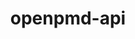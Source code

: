 ---
title: "openpmd-api"
layout: cache
categories: [package, develop-2024-11-10]
meta: {"versions": ["0.16.0"], "compilers": ["cce@=15.0.1", "gcc@=11.1.0", "gcc@=11.4.0", "gcc@=9.4.0", "oneapi@=2024.2.1"], "oss": ["rhel8", "ubuntu20.04", "ubuntu22.04"], "platforms": ["linux"], "targets": ["neoverse_v1", "neoverse_v2", "ppc64le", "x86_64_v3", "zen4"], "stacks": ["data-vis-sdk", "e4s", "e4s-cray-rhel", "e4s-neoverse-v2", "e4s-neoverse_v1", "e4s-oneapi", "e4s-power", "e4s-rocm-external", "root"], "num_specs": 18, "num_specs_by_stack": {"root": 18, "e4s-cray-rhel": 1, "e4s-power": 2, "data-vis-sdk": 1, "e4s-neoverse_v1": 3, "e4s-neoverse-v2": 2, "e4s": 5, "e4s-rocm-external": 1, "e4s-oneapi": 3}}
spec_details: [{"hash": "axrja4vspx5t7sqfroax2ay3xmsprzdm", "compiler": "cce@=15.0.1", "versions": ["0.16.0"], "os": "rhel8", "platform": "linux", "target": "zen4", "variants": ["+adios2", "build_system=cmake", "build_type=Release", "generator=make", "+hdf5", "~ipo", "+mpi", "patches=e49fe79", "~python", "+shared"], "stacks": ["root", "e4s-cray-rhel"], "size": "-", "tarball": "https://binaries.spack.io/develop-2024-11-10/build_cache/linux-rhel8-zen4/cce-15.0.1/openpmd-api-0.16.0/linux-rhel8-zen4-cce-15.0.1-openpmd-api-0.16.0-axrja4vspx5t7sqfroax2ay3xmsprzdm.spack"}, {"hash": "7ehbrux74wlcqspsinh54n3jsjdnkalb", "compiler": "gcc@=9.4.0", "versions": ["0.16.0"], "os": "ubuntu20.04", "platform": "linux", "target": "ppc64le", "variants": ["+adios2", "build_system=cmake", "build_type=Release", "generator=make", "+hdf5", "~ipo", "+mpi", "patches=e49fe79", "~python", "+shared"], "stacks": ["root", "e4s-power"], "size": "-", "tarball": "https://binaries.spack.io/develop-2024-11-10/build_cache/linux-ubuntu20.04-ppc64le/gcc-9.4.0/openpmd-api-0.16.0/linux-ubuntu20.04-ppc64le-gcc-9.4.0-openpmd-api-0.16.0-7ehbrux74wlcqspsinh54n3jsjdnkalb.spack"}, {"hash": "z6utg3rmjwdbtyi6kulmnywbfj2wersz", "compiler": "gcc@=9.4.0", "versions": ["0.16.0"], "os": "ubuntu20.04", "platform": "linux", "target": "ppc64le", "variants": ["+adios2", "build_system=cmake", "build_type=Release", "generator=make", "+hdf5", "~ipo", "+mpi", "patches=e49fe79", "~python", "+shared"], "stacks": ["root", "e4s-power"], "size": "-", "tarball": "https://binaries.spack.io/develop-2024-11-10/build_cache/linux-ubuntu20.04-ppc64le/gcc-9.4.0/openpmd-api-0.16.0/linux-ubuntu20.04-ppc64le-gcc-9.4.0-openpmd-api-0.16.0-z6utg3rmjwdbtyi6kulmnywbfj2wersz.spack"}, {"hash": "mpzbknv7zkmcf64bsb6g4bejt6z4l2ju", "compiler": "gcc@=11.1.0", "versions": ["0.16.0"], "os": "ubuntu20.04", "platform": "linux", "target": "x86_64_v3", "variants": ["+adios2", "build_system=cmake", "build_type=Release", "generator=make", "+hdf5", "~ipo", "+mpi", "patches=e49fe79", "+python", "+shared"], "stacks": ["root", "data-vis-sdk"], "size": "-", "tarball": "https://binaries.spack.io/develop-2024-11-10/build_cache/linux-ubuntu20.04-x86_64_v3/gcc-11.1.0/openpmd-api-0.16.0/linux-ubuntu20.04-x86_64_v3-gcc-11.1.0-openpmd-api-0.16.0-mpzbknv7zkmcf64bsb6g4bejt6z4l2ju.spack"}, {"hash": "gmh32d55johdmhsxnc2jjjtll3zl4fkr", "compiler": "gcc@=11.4.0", "versions": ["0.16.0"], "os": "ubuntu22.04", "platform": "linux", "target": "neoverse_v1", "variants": ["+adios2", "build_system=cmake", "build_type=Release", "generator=make", "+hdf5", "~ipo", "+mpi", "patches=e49fe79", "+python", "+shared"], "stacks": ["root", "e4s-neoverse_v1"], "size": "-", "tarball": "https://binaries.spack.io/develop-2024-11-10/build_cache/linux-ubuntu22.04-neoverse_v1/gcc-11.4.0/openpmd-api-0.16.0/linux-ubuntu22.04-neoverse_v1-gcc-11.4.0-openpmd-api-0.16.0-gmh32d55johdmhsxnc2jjjtll3zl4fkr.spack"}, {"hash": "z6m5fbvspae3ybzks43qg7uln5s2x4yk", "compiler": "gcc@=11.4.0", "versions": ["0.16.0"], "os": "ubuntu22.04", "platform": "linux", "target": "neoverse_v1", "variants": ["+adios2", "build_system=cmake", "build_type=Release", "generator=make", "+hdf5", "~ipo", "+mpi", "patches=e49fe79", "~python", "+shared"], "stacks": ["root", "e4s-neoverse_v1"], "size": "-", "tarball": "https://binaries.spack.io/develop-2024-11-10/build_cache/linux-ubuntu22.04-neoverse_v1/gcc-11.4.0/openpmd-api-0.16.0/linux-ubuntu22.04-neoverse_v1-gcc-11.4.0-openpmd-api-0.16.0-z6m5fbvspae3ybzks43qg7uln5s2x4yk.spack"}, {"hash": "zj2xp53mnaca37oxiykcspggrjq2oiqm", "compiler": "gcc@=11.4.0", "versions": ["0.16.0"], "os": "ubuntu22.04", "platform": "linux", "target": "neoverse_v1", "variants": ["+adios2", "build_system=cmake", "build_type=Release", "generator=make", "+hdf5", "~ipo", "+mpi", "patches=e49fe79", "~python", "+shared"], "stacks": ["root", "e4s-neoverse_v1"], "size": "-", "tarball": "https://binaries.spack.io/develop-2024-11-10/build_cache/linux-ubuntu22.04-neoverse_v1/gcc-11.4.0/openpmd-api-0.16.0/linux-ubuntu22.04-neoverse_v1-gcc-11.4.0-openpmd-api-0.16.0-zj2xp53mnaca37oxiykcspggrjq2oiqm.spack"}, {"hash": "67qpu6m3yjvclncghevejjtzxsy2hkm4", "compiler": "gcc@=11.4.0", "versions": ["0.16.0"], "os": "ubuntu22.04", "platform": "linux", "target": "neoverse_v2", "variants": ["+adios2", "build_system=cmake", "build_type=Release", "generator=make", "+hdf5", "~ipo", "+mpi", "patches=e49fe79", "~python", "+shared"], "stacks": ["e4s-neoverse-v2", "root"], "size": "-", "tarball": "https://binaries.spack.io/develop-2024-11-10/build_cache/linux-ubuntu22.04-neoverse_v2/gcc-11.4.0/openpmd-api-0.16.0/linux-ubuntu22.04-neoverse_v2-gcc-11.4.0-openpmd-api-0.16.0-67qpu6m3yjvclncghevejjtzxsy2hkm4.spack"}, {"hash": "hrvtaeoc7ulqgrcvzzju7sqjqhdxki5p", "compiler": "gcc@=11.4.0", "versions": ["0.16.0"], "os": "ubuntu22.04", "platform": "linux", "target": "neoverse_v2", "variants": ["+adios2", "build_system=cmake", "build_type=Release", "generator=make", "+hdf5", "~ipo", "+mpi", "patches=e49fe79", "~python", "+shared"], "stacks": ["e4s-neoverse-v2", "root"], "size": "-", "tarball": "https://binaries.spack.io/develop-2024-11-10/build_cache/linux-ubuntu22.04-neoverse_v2/gcc-11.4.0/openpmd-api-0.16.0/linux-ubuntu22.04-neoverse_v2-gcc-11.4.0-openpmd-api-0.16.0-hrvtaeoc7ulqgrcvzzju7sqjqhdxki5p.spack"}, {"hash": "7doscpuyduthsq7csai2zbhpiqvlucb5", "compiler": "gcc@=11.4.0", "versions": ["0.16.0"], "os": "ubuntu22.04", "platform": "linux", "target": "x86_64_v3", "variants": ["+adios2", "build_system=cmake", "build_type=Release", "generator=make", "+hdf5", "~ipo", "+mpi", "patches=e49fe79", "+python", "+shared"], "stacks": ["root", "e4s"], "size": "-", "tarball": "https://binaries.spack.io/develop-2024-11-10/build_cache/linux-ubuntu22.04-x86_64_v3/gcc-11.4.0/openpmd-api-0.16.0/linux-ubuntu22.04-x86_64_v3-gcc-11.4.0-openpmd-api-0.16.0-7doscpuyduthsq7csai2zbhpiqvlucb5.spack"}, {"hash": "qptdsleuenurshfgchdjondhbn7gacvf", "compiler": "gcc@=11.4.0", "versions": ["0.16.0"], "os": "ubuntu22.04", "platform": "linux", "target": "x86_64_v3", "variants": ["+adios2", "build_system=cmake", "build_type=Release", "generator=make", "+hdf5", "~ipo", "+mpi", "patches=e49fe79", "+python", "+shared"], "stacks": ["root", "e4s"], "size": "-", "tarball": "https://binaries.spack.io/develop-2024-11-10/build_cache/linux-ubuntu22.04-x86_64_v3/gcc-11.4.0/openpmd-api-0.16.0/linux-ubuntu22.04-x86_64_v3-gcc-11.4.0-openpmd-api-0.16.0-qptdsleuenurshfgchdjondhbn7gacvf.spack"}, {"hash": "uvahy55vvn3mzqf72hvwt2jefni4iklp", "compiler": "gcc@=11.4.0", "versions": ["0.16.0"], "os": "ubuntu22.04", "platform": "linux", "target": "x86_64_v3", "variants": ["+adios2", "build_system=cmake", "build_type=Release", "generator=make", "+hdf5", "~ipo", "+mpi", "patches=e49fe79", "+python", "+shared"], "stacks": ["root", "e4s-rocm-external"], "size": "-", "tarball": "https://binaries.spack.io/develop-2024-11-10/build_cache/linux-ubuntu22.04-x86_64_v3/gcc-11.4.0/openpmd-api-0.16.0/linux-ubuntu22.04-x86_64_v3-gcc-11.4.0-openpmd-api-0.16.0-uvahy55vvn3mzqf72hvwt2jefni4iklp.spack"}, {"hash": "6sz45gggsc4muhg5ny3atusufawopduc", "compiler": "gcc@=11.4.0", "versions": ["0.16.0"], "os": "ubuntu22.04", "platform": "linux", "target": "x86_64_v3", "variants": ["+adios2", "build_system=cmake", "build_type=Release", "generator=make", "+hdf5", "~ipo", "+mpi", "patches=e49fe79", "+python", "+shared"], "stacks": ["root", "e4s"], "size": "-", "tarball": "https://binaries.spack.io/develop-2024-11-10/build_cache/linux-ubuntu22.04-x86_64_v3/gcc-11.4.0/openpmd-api-0.16.0/linux-ubuntu22.04-x86_64_v3-gcc-11.4.0-openpmd-api-0.16.0-6sz45gggsc4muhg5ny3atusufawopduc.spack"}, {"hash": "g7bklpwj46ko6nhxyp37ncfetzjehcrc", "compiler": "gcc@=11.4.0", "versions": ["0.16.0"], "os": "ubuntu22.04", "platform": "linux", "target": "x86_64_v3", "variants": ["+adios2", "build_system=cmake", "build_type=Release", "generator=make", "+hdf5", "~ipo", "+mpi", "patches=e49fe79", "~python", "+shared"], "stacks": ["root", "e4s"], "size": "-", "tarball": "https://binaries.spack.io/develop-2024-11-10/build_cache/linux-ubuntu22.04-x86_64_v3/gcc-11.4.0/openpmd-api-0.16.0/linux-ubuntu22.04-x86_64_v3-gcc-11.4.0-openpmd-api-0.16.0-g7bklpwj46ko6nhxyp37ncfetzjehcrc.spack"}, {"hash": "hu4m5ssvghmpyca3mam3tel6cr2jzmy3", "compiler": "gcc@=11.4.0", "versions": ["0.16.0"], "os": "ubuntu22.04", "platform": "linux", "target": "x86_64_v3", "variants": ["+adios2", "build_system=cmake", "build_type=Release", "generator=make", "+hdf5", "~ipo", "+mpi", "patches=e49fe79", "~python", "+shared"], "stacks": ["root", "e4s"], "size": "-", "tarball": "https://binaries.spack.io/develop-2024-11-10/build_cache/linux-ubuntu22.04-x86_64_v3/gcc-11.4.0/openpmd-api-0.16.0/linux-ubuntu22.04-x86_64_v3-gcc-11.4.0-openpmd-api-0.16.0-hu4m5ssvghmpyca3mam3tel6cr2jzmy3.spack"}, {"hash": "6vu7ssqhl7j43zaq4peufbmbg6qya3sj", "compiler": "oneapi@=2024.2.1", "versions": ["0.16.0"], "os": "ubuntu22.04", "platform": "linux", "target": "x86_64_v3", "variants": ["+adios2", "build_system=cmake", "build_type=Release", "generator=make", "+hdf5", "~ipo", "+mpi", "patches=e49fe79", "+python", "+shared"], "stacks": ["e4s-oneapi", "root"], "size": "-", "tarball": "https://binaries.spack.io/develop-2024-11-10/build_cache/linux-ubuntu22.04-x86_64_v3/oneapi-2024.2.1/openpmd-api-0.16.0/linux-ubuntu22.04-x86_64_v3-oneapi-2024.2.1-openpmd-api-0.16.0-6vu7ssqhl7j43zaq4peufbmbg6qya3sj.spack"}, {"hash": "aw73ekag4mtg4ljwgc2arldg2ypd6awp", "compiler": "oneapi@=2024.2.1", "versions": ["0.16.0"], "os": "ubuntu22.04", "platform": "linux", "target": "x86_64_v3", "variants": ["+adios2", "build_system=cmake", "build_type=Release", "generator=make", "+hdf5", "~ipo", "+mpi", "patches=e49fe79", "~python", "+shared"], "stacks": ["e4s-oneapi", "root"], "size": "-", "tarball": "https://binaries.spack.io/develop-2024-11-10/build_cache/linux-ubuntu22.04-x86_64_v3/oneapi-2024.2.1/openpmd-api-0.16.0/linux-ubuntu22.04-x86_64_v3-oneapi-2024.2.1-openpmd-api-0.16.0-aw73ekag4mtg4ljwgc2arldg2ypd6awp.spack"}, {"hash": "pqka73bxdscgm4krrehu7gm5w6yovhvg", "compiler": "oneapi@=2024.2.1", "versions": ["0.16.0"], "os": "ubuntu22.04", "platform": "linux", "target": "x86_64_v3", "variants": ["+adios2", "build_system=cmake", "build_type=Release", "generator=make", "+hdf5", "~ipo", "+mpi", "patches=e49fe79", "~python", "+shared"], "stacks": ["e4s-oneapi", "root"], "size": "-", "tarball": "https://binaries.spack.io/develop-2024-11-10/build_cache/linux-ubuntu22.04-x86_64_v3/oneapi-2024.2.1/openpmd-api-0.16.0/linux-ubuntu22.04-x86_64_v3-oneapi-2024.2.1-openpmd-api-0.16.0-pqka73bxdscgm4krrehu7gm5w6yovhvg.spack"}]
---